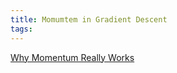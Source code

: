 ```yaml
---
title: Momumtem in Gradient Descent
tags:
---
```


[Why Momentum Really Works](https://distill.pub/2017/momentum/)
